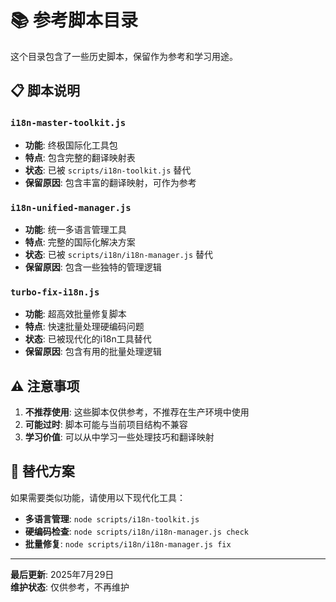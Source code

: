# 📚 参考脚本目录

这个目录包含了一些历史脚本，保留作为参考和学习用途。

## 📋 脚本说明

### `i18n-master-toolkit.js`
- **功能**: 终极国际化工具包
- **特点**: 包含完整的翻译映射表
- **状态**: 已被 `scripts/i18n-toolkit.js` 替代
- **保留原因**: 包含丰富的翻译映射，可作为参考

### `i18n-unified-manager.js`
- **功能**: 统一多语言管理工具
- **特点**: 完整的国际化解决方案
- **状态**: 已被 `scripts/i18n/i18n-manager.js` 替代
- **保留原因**: 包含一些独特的管理逻辑

### `turbo-fix-i18n.js`
- **功能**: 超高效批量修复脚本
- **特点**: 快速批量处理硬编码问题
- **状态**: 已被现代化的i18n工具替代
- **保留原因**: 包含有用的批量处理逻辑

## ⚠️ 注意事项

1. **不推荐使用**: 这些脚本仅供参考，不推荐在生产环境中使用
2. **可能过时**: 脚本可能与当前项目结构不兼容
3. **学习价值**: 可以从中学习一些处理技巧和翻译映射

## 🔄 替代方案

如果需要类似功能，请使用以下现代化工具：

- **多语言管理**: `node scripts/i18n-toolkit.js`
- **硬编码检查**: `node scripts/i18n/i18n-manager.js check`
- **批量修复**: `node scripts/i18n/i18n-manager.js fix`

---

**最后更新**: 2025年7月29日  
**维护状态**: 仅供参考，不再维护